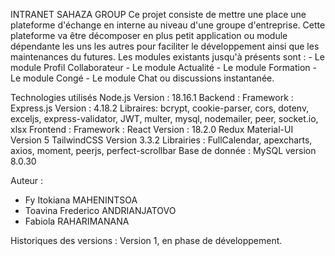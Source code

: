 INTRANET SAHAZA GROUP
Ce projet consiste de mettre une place une plateforme d'échange en interne au niveau d'une groupe d'entreprise. 
Cette plateforme va être décomposer en plus petit application ou module dépendante les uns les autres pour faciliter le développement ainsi que les maintenances du futures.
Les modules existants jusqu'à présents sont : 
        - Le module Profil Collaborateur
        - Le module Actualité
        - Le module Formation
        - Le module Congé
        - Le module Chat ou discussions instantanée.

Technologies utilisés
  Node.js Version : 18.16.1
  Backend : 
    Framework : Express.js Version : 4.18.2
    Libraires : bcrypt, cookie-parser, cors, dotenv, exceljs, express-validator, JWT, multer, mysql, nodemailer, peer, socket.io, xlsx
  Frontend :
    Framework : React Version : 18.2.0
                Redux
                Material-UI Version 5
                TailwindCSS Version 3.3.2 
    Librairies : FullCalendar, apexcharts, axios, moment, peerjs, perfect-scrollbar
  Base de donnée : 
    MySQL version 8.0.30


Auteur : 
  - Fy Itokiana MAHENINTSOA
  - Toavina Frederico ANDRIANJATOVO
  - Fabiola RAHARIMANANA

Historiques des versions : 
Version 1, en phase de développement.
